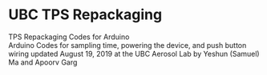 # UBC TPS Repackaging
TPS Repackaging Codes for Arduino
<br />
Arduino Codes for sampling time, powering the device, and push button wiring updated August 19, 2019 at the UBC Aerosol Lab by Yeshun (Samuel) Ma and Apoorv Garg
